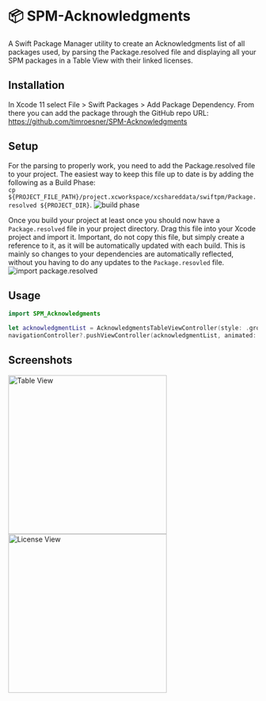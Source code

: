 # 📦 SPM-Acknowledgments

A Swift Package Manager utility to create an Acknowledgments list of all packages used, by parsing the Package.resolved file and displaying all your SPM packages in a Table View with their linked licenses.

## Installation
In Xcode 11 select File > Swift Packages > Add Package Dependency. From there you can add the package through the GitHub repo URL: https://github.com/timroesner/SPM-Acknowledgments  

## Setup
For the parsing to properly work, you need to add the Package.resolved file to your project. The easiest way to keep this file up to date is by adding the following as a Build Phase:  
`cp ${PROJECT_FILE_PATH}/project.xcworkspace/xcshareddata/swiftpm/Package.resolved ${PROJECT_DIR}`.
![build phase](https://user-images.githubusercontent.com/13894518/75419584-043eba00-58eb-11ea-91c8-542a841b2e04.png)

Once you build your project at least once you should now have a `Package.resolved` file in your project directory. Drag this file into your Xcode project and import it. Important, do not copy this file, but simply create a reference to it, as it will be automatically updated with each build. This is mainly so changes to your dependencies are automatically reflected, without you having to do any updates to the `Package.resovled` file.
![import package.resolved](https://user-images.githubusercontent.com/13894518/75419821-87f8a680-58eb-11ea-9b31-ce33d566b538.png)

## Usage
```swift
import SPM_Acknowledgments

let acknowledgmentList = AcknowledgmentsTableViewController(style: .grouped)
navigationController?.pushViewController(acknowledgmentList, animated: true)
```

## Screenshots
<img width="320" alt="Table View" src="https://user-images.githubusercontent.com/13894518/75419555-f0935380-58ea-11ea-8ee4-bf37a6452b99.PNG"><img width="320" alt="License View" src="https://user-images.githubusercontent.com/13894518/75419559-f1c48080-58ea-11ea-8030-65ff0b8723fe.PNG">
